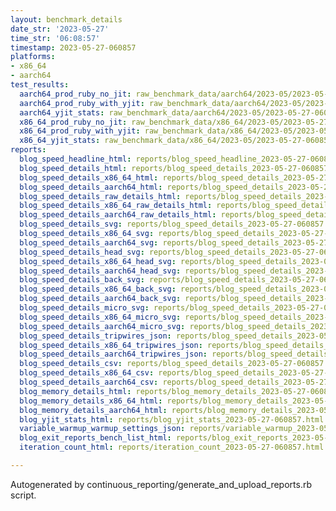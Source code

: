 ```yaml
---
layout: benchmark_details
date_str: '2023-05-27'
time_str: '06:08:57'
timestamp: 2023-05-27-060857
platforms:
- x86_64
- aarch64
test_results:
  aarch64_prod_ruby_no_jit: raw_benchmark_data/aarch64/2023-05/2023-05-27-060857_basic_benchmark_aarch64_prod_ruby_no_jit.json
  aarch64_prod_ruby_with_yjit: raw_benchmark_data/aarch64/2023-05/2023-05-27-060857_basic_benchmark_aarch64_prod_ruby_with_yjit.json
  aarch64_yjit_stats: raw_benchmark_data/aarch64/2023-05/2023-05-27-060857_basic_benchmark_aarch64_yjit_stats.json
  x86_64_prod_ruby_no_jit: raw_benchmark_data/x86_64/2023-05/2023-05-27-060857_basic_benchmark_x86_64_prod_ruby_no_jit.json
  x86_64_prod_ruby_with_yjit: raw_benchmark_data/x86_64/2023-05/2023-05-27-060857_basic_benchmark_x86_64_prod_ruby_with_yjit.json
  x86_64_yjit_stats: raw_benchmark_data/x86_64/2023-05/2023-05-27-060857_basic_benchmark_x86_64_yjit_stats.json
reports:
  blog_speed_headline_html: reports/blog_speed_headline_2023-05-27-060857.html
  blog_speed_details_html: reports/blog_speed_details_2023-05-27-060857.html
  blog_speed_details_x86_64_html: reports/blog_speed_details_2023-05-27-060857.x86_64.html
  blog_speed_details_aarch64_html: reports/blog_speed_details_2023-05-27-060857.aarch64.html
  blog_speed_details_raw_details_html: reports/blog_speed_details_2023-05-27-060857.raw_details.html
  blog_speed_details_x86_64_raw_details_html: reports/blog_speed_details_2023-05-27-060857.x86_64.raw_details.html
  blog_speed_details_aarch64_raw_details_html: reports/blog_speed_details_2023-05-27-060857.aarch64.raw_details.html
  blog_speed_details_svg: reports/blog_speed_details_2023-05-27-060857.svg
  blog_speed_details_x86_64_svg: reports/blog_speed_details_2023-05-27-060857.x86_64.svg
  blog_speed_details_aarch64_svg: reports/blog_speed_details_2023-05-27-060857.aarch64.svg
  blog_speed_details_head_svg: reports/blog_speed_details_2023-05-27-060857.head.svg
  blog_speed_details_x86_64_head_svg: reports/blog_speed_details_2023-05-27-060857.x86_64.head.svg
  blog_speed_details_aarch64_head_svg: reports/blog_speed_details_2023-05-27-060857.aarch64.head.svg
  blog_speed_details_back_svg: reports/blog_speed_details_2023-05-27-060857.back.svg
  blog_speed_details_x86_64_back_svg: reports/blog_speed_details_2023-05-27-060857.x86_64.back.svg
  blog_speed_details_aarch64_back_svg: reports/blog_speed_details_2023-05-27-060857.aarch64.back.svg
  blog_speed_details_micro_svg: reports/blog_speed_details_2023-05-27-060857.micro.svg
  blog_speed_details_x86_64_micro_svg: reports/blog_speed_details_2023-05-27-060857.x86_64.micro.svg
  blog_speed_details_aarch64_micro_svg: reports/blog_speed_details_2023-05-27-060857.aarch64.micro.svg
  blog_speed_details_tripwires_json: reports/blog_speed_details_2023-05-27-060857.tripwires.json
  blog_speed_details_x86_64_tripwires_json: reports/blog_speed_details_2023-05-27-060857.x86_64.tripwires.json
  blog_speed_details_aarch64_tripwires_json: reports/blog_speed_details_2023-05-27-060857.aarch64.tripwires.json
  blog_speed_details_csv: reports/blog_speed_details_2023-05-27-060857.csv
  blog_speed_details_x86_64_csv: reports/blog_speed_details_2023-05-27-060857.x86_64.csv
  blog_speed_details_aarch64_csv: reports/blog_speed_details_2023-05-27-060857.aarch64.csv
  blog_memory_details_html: reports/blog_memory_details_2023-05-27-060857.html
  blog_memory_details_x86_64_html: reports/blog_memory_details_2023-05-27-060857.x86_64.html
  blog_memory_details_aarch64_html: reports/blog_memory_details_2023-05-27-060857.aarch64.html
  blog_yjit_stats_html: reports/blog_yjit_stats_2023-05-27-060857.html
  variable_warmup_warmup_settings_json: reports/variable_warmup_2023-05-27-060857.warmup_settings.json
  blog_exit_reports_bench_list_html: reports/blog_exit_reports_2023-05-27-060857.bench_list.html
  iteration_count_html: reports/iteration_count_2023-05-27-060857.html

---
```

Autogenerated by continuous_reporting/generate_and_upload_reports.rb script.
